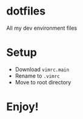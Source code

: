# dotfiles
All my dev environment files

# Setup
* Download `vimrc.main`
* Rename to `.vimrc`
* Move to root directory

# Enjoy!
